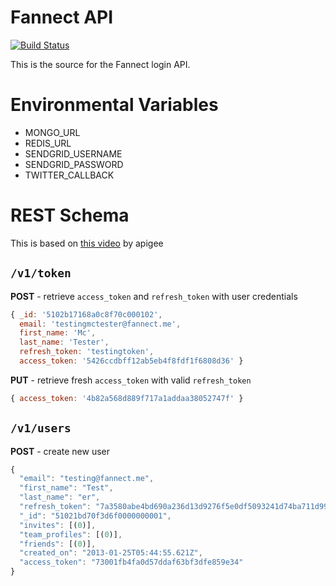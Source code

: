 # Fannect API
[![Build Status](https://secure.travis-ci.org/Fannect/fannect-mobileweb.png?branch=master)](https://travis-ci.org/Fannect/fannect-mobileweb)

This is the source for the Fannect login API.

# Environmental Variables
* MONGO_URL
* REDIS_URL
* SENDGRID_USERNAME
* SENDGRID_PASSWORD
* TWITTER_CALLBACK

# REST Schema
This is based on [this video](http://blog.apigee.com/detail/restful_api_design) by apigee

## `/v1/token`
**POST** - retrieve `access_token` and `refresh_token` with user credentials

```javascript
{ _id: '5102b17168a0c8f70c000102',
  email: 'testingmctester@fannect.me',
  first_name: 'Mc',
  last_name: 'Tester',
  refresh_token: 'testingtoken',
  access_token: '5426ccdbff12ab5eb4f8fdf1f6808d36' }
```

**PUT** - retrieve fresh `access_token`  with valid `refresh_token`

```javascript
{ access_token: '4b82a568d889f717a1addaa38052747f' }
```

## `/v1/users`
**POST** - create new user

```javascript
{
  "email": "testing@fannect.me",
  "first_name": "Test",
  "last_name": "er",
  "refresh_token": "7a3580abe4bd690a236d13d9276f5e0df5093241d74ba711d99121a0659f5506",
  "_id": "51021bd70f3d6f0000000001",
  "invites": [(0)],
  "team_profiles": [(0)],
  "friends": [(0)],
  "created_on": "2013-01-25T05:44:55.621Z",
  "access_token": "73001fb4fa0d57ddaf63bf3dfe859e34"
}
```
